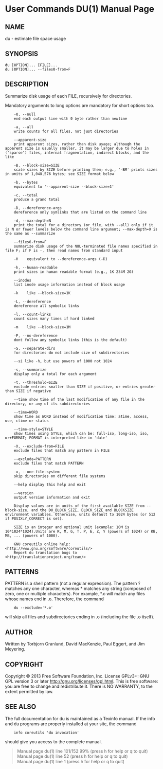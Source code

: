 
# User Commands DU(1) Manual Page

## NAME
du - estimate file space usage

## SYNOPSIS
`du [OPTION]... [FILE]...`  
`du [OPTION]... --files0-from=F`  

## DESCRIPTION
Summarize disk usage of each FILE, recursively for directories.

Mandatory arguments to long options are mandatory for short options too.

        -0, --null
        end each output line with 0 byte rather than newline

        -a, --all
        write counts for all files, not just directories

        --apparent-size
        print apparent sizes, rather than disk usage; although the apparent size is usually smaller, it may be larger due to holes in ('sparse') files, internal fragmentation, indirect blocks, and the like

        -B, --block-size=SIZE
        scale sizes by SIZE before printing them; e.g., '-BM' prints sizes in units of 1,048,576 bytes; see SIZE format below

        -b, --bytes
        equivalent to '--apparent-size --block-size=1'

        -c, --total
        produce a grand total

        -D, --dereference-args
        dereference only symlinks that are listed on the command line

        -d, --max-depth=N
        print the total for a directory (or file, with --all) only if it is N or fewer levels below the command line argument; --max-depth=0 is the same as --summarize

        --files0-from=F
        summarize disk usage of the NUL-terminated file names specified in file F; if F is -, then read names from standard input

        -H    equivalent to --dereference-args (-D)
        
        -h, --human-readable
        print sizes in human readable format (e.g., 1K 234M 2G)

        --inodes
        list inode usage information instead of block usage

        -k    like --block-size=1K

        -L, --dereference
        dereference all symbolic links

        -l, --count-links
        count sizes many times if hard linked

        -m    like --block-size=1M

        -P, --no-dereference
        dont follow any symbolic links (this is the default)

        -S, --separate-dirs
        for directories do not include size of subdirectories

        --si like -h, but use powers of 1000 not 1024

        -s, --summarize
        display only a total for each argument

        -t, --threshold=SIZE
        exclude entries smaller than SIZE if positive, or entries greater than SIZE if negative

        --time show time of the last modification of any file in the directory, or any of its subdirectories

        --time=WORD
        show time as WORD instead of modification time: atime, access, use, ctime or status

        --time-style=STYLE
        show times using STYLE, which can be: full-iso, long-iso, iso, or+FORMAT; FORMAT is interpreted like in 'date'

        -X, --exclude-from=FILE
        exclude files that match any pattern in FILE

        --exclude=PATTERN
        exclude files that match PATTERN
        
        -x, --one-file-system
        skip directories on different file systems

        --help display this help and exit

        --version
        output version information and exit

        Display values are in units of the first available SIZE from --block-size, and the DU_BLOCK_SIZE, BLOCK_SIZE and BLOCKSIZE environment variables. Otherwise, units default to 1024 bytes (or 512 if POSIXLY_CORRECT is set).

        SIZE is an integer and optional unit (example: 10M is 10*1024*1024).Units are K, M, G, T, P, E, Z, Y (powers of 1024) or KB, MB, ... (powers of 1000).

        GNU coreutils online help: <http://www.gnu.org/software/coreutils/>
        Report du translation bugs to <http://translationproject.org/team/>

## PATTERNS
PATTERN is a shell pattern (not a regular expression). The pattern ? matches any one character, whereas * matches any string (composed of zero, one or multiple characters). For example, *.o will match any files whose names end in .o. Therefore, the command

        du --exclude='*.o'

will skip all files and subdirectories ending in .o (including the file .o itself).

## AUTHOR
Written by Torbjorn Granlund, David MacKenzie, Paul Eggert, and Jim Meyering.

## COPYRIGHT
Copyright © 2013 Free Software Foundation, Inc. License GPLv3+: GNU GPL version 3 or later <http://gnu.org/licenses/gpl.html>. This is free software: you are free to change and redistribute it. There is NO WARRANTY, to the extent permitted by law.

## SEE ALSO
The full documentation for du is maintained as a Texinfo manual. If the info and du programs are properly installed at your site, the command

        info coreutils 'du invocation'

should give you access to the complete manual.

> Manual page du(1) line 101/152 99% (press h for help or q to quit)  
> Manual page du(1) line 52 (press h for help or q to quit)  
> Manual page du(1) line 1 (press h for help or q to quit)  